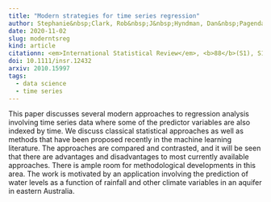 ```yaml
---
title: "Modern strategies for time series regression"
author: Stephanie&nbsp;Clark, Rob&nbsp;J&nbsp;Hyndman, Dan&nbsp;Pagendam, Louise&nbsp;M&nbsp;Ryan
date: 2020-11-02
slug: moderntsreg
kind: article
citationn: <em>International Statistical Review</em>, <b>88</b>(S1), S179-S204
doi: 10.1111/insr.12432
arxiv: 2010.15997
tags:
  - data science
  - time series
---
```


This paper discusses several modern approaches to regression analysis involving time series data where some of the predictor variables are also indexed by time. We discuss classical statistical approaches as well as methods that have been proposed recently in the machine learning literature. The approaches are compared and contrasted, and it will be seen that there are advantages and disadvantages to most currently available approaches. There is ample room for methodological developments in this area. The work is motivated by an application involving the prediction of water levels as a function of rainfall and other climate variables in an aquifer in eastern Australia.

